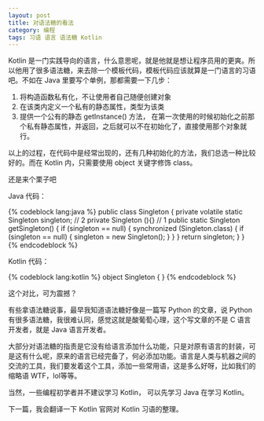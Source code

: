 ```yaml
---
layout: post
title: 对语法糖的看法
category: 编程
tags: 习语 语言 语法糖 Kotlin
---
```


Kotlin 是一门实践导向的语言，什么意思呢，就是他就是想让程序员用的更爽。所以他用了很多语法糖，来去除一个模板代码，模板代码应该就算是一门语言的习语吧。不如在 Java 里要写个单例，那都需要一下几步：

1. 将构造函数私有化，不让使用者自己随便创建对象
2. 在该类内定义一个私有的静态属性，类型为该类
3. 提供一个公有的静态 getInstance() 方法， 在第一次使用的时候初始化之前那个私有静态属性，并返回，之后就可以不在初始化了，直接使用那个对象就行。

以上的过程，在代码中是经常出现的，还有几种初始化的方法，我们总选一种比较好的。而在 Kotlin 内，只需要使用 object 关键字修饰 class。

还是来个栗子吧

Java 代码：

{% codeblock lang:java %}
public class Singleton {
  private volatile static Singleton singleton;  // 2
  private Singleton (){}   // 1
  public static Singleton getSingleton() {
    if (singleton == null) {
       synchronized (Singleton.class) {
         if (singleton == null) {
             singleton = new Singleton();
         }
       }
    }
    return singleton;
  }
}
{% endcodeblock %}

Kotlin 代码：

{% codeblock lang:kotlin %}
object Singleton {
}
{% endcodeblock %}

这个对比，可为震撼？

有些拿语法糖说事，最早我知道语法糖好像是一篇写 Python 的文章，说 Python 有很多语法糖，我很难认同，感觉这就是酸葡萄心理，这个写文章的不是 C 语言开发者，就是 Java 语言开发者。

大部分对语法糖的指责是它没有给语言添加什么功能，只是对原有语言的封装，可是这有什么呢，原来的语言已经完备了，何必添加功能。语言是人类与机器之间的交流的工具，我们要发着这个工具，添加一些常用语，这是多么好呀，比如我们的缩略语 WTF，lol等等。

当然，一些编程初学者并不建议学习 Kotlin， 可以先学习 Java 在学习 Kotlin。

下一篇，我会翻译一下 Kotlin 官网对 Kotlin 习语的整理。
